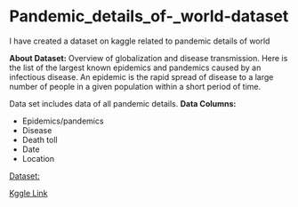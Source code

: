 # Pandemic_details_of-_world-dataset
I have created a dataset on kaggle related to pandemic details of world

**About Dataset:**
Overview of globalization and disease transmission. Here is the list of the largest known epidemics and pandemics caused by an infectious disease. An epidemic is the rapid spread of disease to a large number of people in a given population within a short period of time.

Data set includes data of all pandemic details.
**Data Columns:**
- Epidemics/pandemics
- Disease
- Death toll
- Date
- Location

[Dataset:]()

[Kggle Link]()
